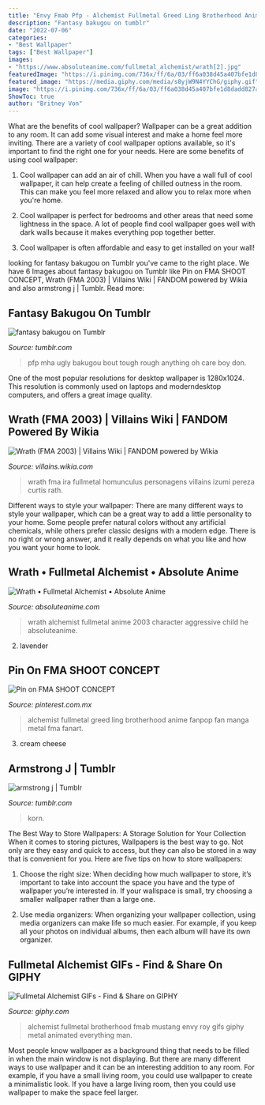 ```yaml
---
title: "Envy Fmab Pfp - Alchemist Fullmetal Greed Ling Brotherhood Anime Fanpop Fan Manga Metal Fma Fanart"
description: "Fantasy bakugou on tumblr"
date: "2022-07-06"
categories:
- "Best Wallpaper"
tags: ["Best Wallpaper"]
images:
- "https://www.absoluteanime.com/fullmetal_alchemist/wrath[2].jpg"
featuredImage: "https://i.pinimg.com/736x/ff/6a/03/ff6a038d45a407bfe1d8dadd827a5e8c--full-metal-alchemist-fan-art.jpg"
featured_image: "https://media.giphy.com/media/s8yjW9N4YYChG/giphy.gif"
image: "https://i.pinimg.com/736x/ff/6a/03/ff6a038d45a407bfe1d8dadd827a5e8c--full-metal-alchemist-fan-art.jpg"
ShowToc: true
author: "Britney Von"
---
```



What are the benefits of cool wallpaper?
Wallpaper can be a great addition to any room. It can add some visual interest and make a home feel more inviting. There are a variety of cool wallpaper options available, so it's important to find the right one for your needs. Here are some benefits of using cool wallpaper: 
1. Cool wallpaper can add an air of chill. When you have a wall full of cool wallpaper, it can help create a feeling of chilled outness in the room. This can make you feel more relaxed and allow you to relax more when you're home. 

2. Cool wallpaper is perfect for bedrooms and other areas that need some lightness in the space. A lot of people find cool wallpaper goes well with dark walls because it makes everything pop together better. 

3. Cool wallpaper is often affordable and easy to get installed on your wall!

	

		
looking for fantasy bakugou on Tumblr you've came to the right place. We have 6 Images about fantasy bakugou on Tumblr like Pin on FMA SHOOT CONCEPT, Wrath (FMA 2003) | Villains Wiki | FANDOM powered by Wikia and also armstrong j | Tumblr. Read more:
		
    
## Fantasy Bakugou On Tumblr

<img loading=lazy src="https://66.media.tumblr.com/4f596ad1f268f5066df6b13d676d326e/f7e4614868e20079-be/s640x960/f19141f9589298e1f6723640463e0f8fda801f5e.jpg" onerror="this.onerror=null;this.src='https://tse3.mm.bing.net/th?id=OIP.jpZTzUtC_l3BK-qgPo5bPQHaGv&amp;pid=15.1';" alt="fantasy bakugou on Tumblr">

_Source: tumblr.com_

>pfp mha ugly bakugou bout tough rough anything oh care boy don. 

	

One of the most popular resolutions for desktop wallpaper is 1280x1024. This resolution is commonly used on laptops and moderndesktop computers, and offers a great image quality.

    
## Wrath (FMA 2003) | Villains Wiki | FANDOM Powered By Wikia

<img loading=lazy src="http://vignette2.wikia.nocookie.net/villains/images/7/76/405px-Wrath_(2003_anime).jpg/revision/latest?cb=20110429073232" onerror="this.onerror=null;this.src='https://tse2.mm.bing.net/th?id=OIP.5jlvBWZlGN-yd26Ml2kciQHaFj&amp;pid=15.1';" alt="Wrath (FMA 2003) | Villains Wiki | FANDOM powered by Wikia">

_Source: villains.wikia.com_

>wrath fma ira fullmetal homunculus personagens villains izumi pereza curtis rath. 

	

Different ways to style your wallpaper:
There are many different ways to style your wallpaper, which can be a great way to add a little personality to your home. Some people prefer natural colors without any artificial chemicals, while others prefer classic designs with a modern edge. There is no right or wrong answer, and it really depends on what you like and how you want your home to look.

    
## Wrath • Fullmetal Alchemist • Absolute Anime

<img loading=lazy src="https://www.absoluteanime.com/fullmetal_alchemist/wrath[2].jpg" onerror="this.onerror=null;this.src='https://tse2.mm.bing.net/th?id=OIP.kGLiGwqSU4qCiXNWJvAp1AHaFk&amp;pid=15.1';" alt="Wrath • Fullmetal Alchemist • Absolute Anime">

_Source: absoluteanime.com_

>wrath alchemist fullmetal anime 2003 character aggressive child he absoluteanime. 

	

2. lavender 

    
## Pin On FMA SHOOT CONCEPT

<img loading=lazy src="https://i.pinimg.com/736x/ff/6a/03/ff6a038d45a407bfe1d8dadd827a5e8c--full-metal-alchemist-fan-art.jpg" onerror="this.onerror=null;this.src='https://tse2.mm.bing.net/th?id=OIP.mUlaS-CyFswVUTu3WTKuIwHaHO&amp;pid=15.1';" alt="Pin on FMA SHOOT CONCEPT">

_Source: pinterest.com.mx_

>alchemist fullmetal greed ling brotherhood anime fanpop fan manga metal fma fanart. 

	

3. cream cheese 

    
## Armstrong J | Tumblr

<img loading=lazy src="https://66.media.tumblr.com/b6c211051465c568afd40a2fdd64dce2/tumblr_pfp6pxMVWg1w83myoo4_500.png" onerror="this.onerror=null;this.src='https://tse3.mm.bing.net/th?id=OIP.TFd3ErruSXb4O-Ub9Vcx6AHaHa&amp;pid=15.1';" alt="armstrong j | Tumblr">

_Source: tumblr.com_

>korn. 

	

The Best Way to Store Wallpapers: A Storage Solution for Your Collection
When it comes to storing pictures, Wallpapers is the best way to go. Not only are they easy and quick to access, but they can also be stored in a way that is convenient for you. Here are five tips on how to store wallpapers:
1) Choose the right size: When deciding how much wallpaper to store, it’s important to take into account the space you have and the type of wallpaper you’re interested in. If your wallspace is small, try choosing a smaller wallpaper rather than a large one.

2) Use media organizers: When organizing your wallpaper collection, using media organizers can make life so much easier. For example, if you keep all your photos on individual albums, then each album will have its own organizer.

    
## Fullmetal Alchemist GIFs - Find &amp; Share On GIPHY

<img loading=lazy src="https://media.giphy.com/media/s8yjW9N4YYChG/giphy.gif" onerror="this.onerror=null;this.src='https://tse1.mm.bing.net/th?id=OIP.KoShB_G-JUSEONQYc8a5lAHaEL&amp;pid=15.1';" alt="Fullmetal Alchemist GIFs - Find &amp; Share on GIPHY">

_Source: giphy.com_

>alchemist fullmetal brotherhood fmab mustang envy roy gifs giphy metal animated everything man. 

	

Most people know wallpaper as a background thing that needs to be filled in when the main window is not displaying. But there are many different ways to use wallpaper and it can be an interesting addition to any room. For example, if you have a small living room, you could use wallpaper to create a minimalistic look. If you have a large living room, then you could use wallpaper to make the space feel larger.

